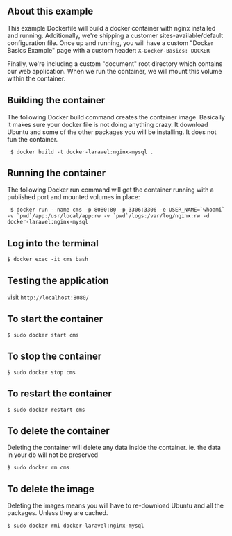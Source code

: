 About this example
------------------
This example Dockerfile will build a docker container with nginx installed and running.
Additionally, we're shipping a customer sites-available/default configuration file. Once
up and running, you will have a custom "Docker Basics Example" page with a custom
header: `X-Docker-Basics: DOCKER`

Finally, we're including a custom "document" root directory which contains our web
application. When we run the container, we will mount this volume within the container.


Building the container
----------------------
The following Docker build command creates the container image. Basically it makes sure your docker file is not doing anything crazy. It download Ubuntu and some of the other packages you will be installing. It does not fun the container.
```
 $ docker build -t docker-laravel:nginx-mysql .
```

Running the container
---------------------
The following Docker run command will get the container running with a published port and mounted
volumes in place:
```
 $ docker run --name cms -p 8080:80 -p 3306:3306 -e USER_NAME=`whoami` -v `pwd`/app:/usr/local/app:rw -v `pwd`/logs:/var/log/nginx:rw -d docker-laravel:nginx-mysql
```

Log into the terminal
----------------

```
$ docker exec -it cms bash
```


Testing the application
-------------
visit `http://localhost:8080/`


To start the container
----------------

```
$ sudo docker start cms
```

To stop the container
----------------

```
$ sudo docker stop cms
```

To restart the container
----------------

```
$ sudo docker restart cms
```

To delete the container
----------------
Deleting the container will delete any data inside the container. ie. the data in your db will not be preserved
```
$ sudo docker rm cms
```

To delete the image
----------------
Deleting the images means you will have to re-download Ubuntu and all the packages. Unless they are cached.
```
$ sudo docker rmi docker-laravel:nginx-mysql
```